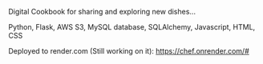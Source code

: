 Digital Cookbook for sharing and exploring new dishes...

Python, Flask, AWS S3, MySQL database, SQLAlchemy, Javascript, HTML, CSS

Deployed to render.com (Still working on it): 
https://chef.onrender.com/#
